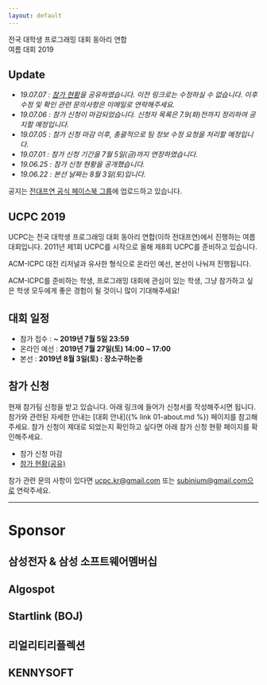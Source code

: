 ```yaml
---
layout: default
---
```


<div class="main-pic-wrapper">
  <img id="main-pic" src="">
  <div class="main-pic-overlay"></div>
  <div class="main-pic-overlay-text">
    전국 대학생 프로그래밍 대회 동아리 연합<br />
    여름 대회 2019
  </div>
</div>

## Update

- *19.07.07 : [참가 현황](https://docs.google.com/spreadsheets/d/1ps3LDcKXaZqVgQu4lhjAu9pmDPv9ZL4DH6iSIiIoam4/edit?usp=sharing)을 공유하였습니다. 이전 링크로는 수정하실 수 없습니다. 이후 수정 및 확인 관련 문의사항은 이메일로 연락해주세요.*
- *19.07.06 : 참가 신청이 마감되었습니다. 신청자 목록은 7.9(화)전까지 정리하여 공지할 예정입니다.*
- *19.07.05 : 참가 신청 마감 이후, 총괄적으로 팀 정보 수정 요청을 처리할 예정입니다.*
- *19.07.01 : 참가 신청 기간을 7월 5일(금)까지 연장하였습니다.*
- *19.06.25 : 참가 신청 현황을 공개했습니다.*
- *19.06.22 : 본선 날짜는 8월 3일(토)입니다.*

공지는 [전대프연 공식 페이스북 그룹](https://web.facebook.com/groups/250186671672125?_rdc=1&_rdr)에 업로드하고 있습니다.

## UCPC 2019

UCPC는 전국 대학생 프로그래밍 대회 동아리 연합(이하 전대프연)에서 진행하는 여름 대회입니다.
2011년 제1회 UCPC를 시작으로 올해 제8회 UCPC를 준비하고 있습니다.

ACM-ICPC 대전 리저널과 유사한 형식으로 온라인 예선, 본선이 나눠져 진행됩니다.

ACM-ICPC를 준비하는 학생, 프로그래밍 대회에 관심이 있는 학생, 그냥 참가하고 싶은 학생 모두에게
좋은 경험이 될 것이니 많이 기대해주세요!

## 대회 일정

 * 참가 접수 : **~ 2019년 7월 5일 23:59**
 * 온라인 예선 : **2019년 7월 27일(토) 14:00 ~ 17:00**
 * 본선 : **2019년 8월 3일(토) : 장소구하는중**

## 참가 신청

현재 참가팀 신청을 받고 있습니다. 아래 링크에 들어가 신청서를 작성해주시면 됩니다.
참가와 관련된 자세한 안내는 [대회 안내]({% link 01-about.md %}) 페이지를 참고해주세요.
참가 신청이 제대로 되었는지 확인하고 싶다면 아래 참가 신청 현황 페이지를 확인해주세요.

- 참가 신청 마감
- [참가 현황(공유)](https://docs.google.com/spreadsheets/d/1ps3LDcKXaZqVgQu4lhjAu9pmDPv9ZL4DH6iSIiIoam4/edit?usp=sharing)

참가 관련 문의 사항이 있다면 ucpc.kr@gmail.com 또는 subinium@gmail.com으로 연락주세요.

---
# Sponsor
## 삼성전자 & 삼성 소프트웨어멤버십
## Algospot
## Startlink (BOJ)
## 리얼리티리플렉션
## KENNYSOFT

<script type="text/javascript">
  function lpad(num, pad_str, len) {
    var str = num.toString();
    while (str.length < len) {
      str = pad_str + str;
    }
    return str;
  }
  window.onload = function () {
    var picture_num = Math.floor(Math.random() * 10);
    var picture_name = 'main-pic-' + lpad(picture_num, '0', 2) + '.jpg';
    var path = '{{ "/assets/" | relative_url }}' + picture_name;
    document.getElementById('main-pic').src = path;
  };
</script>
